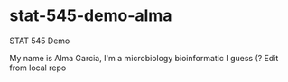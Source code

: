 # stat-545-demo-alma
STAT 545 Demo

My name is Alma Garcia, I'm a microbiology bioinformatic I guess (?
Edit from local repo